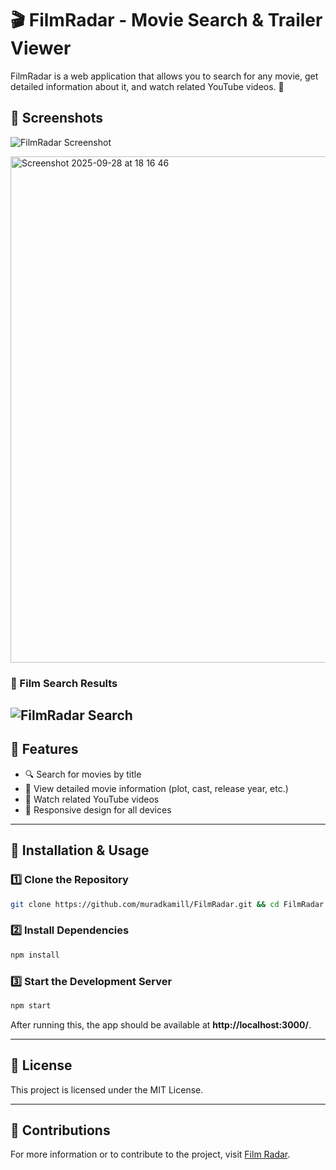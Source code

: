 # 🎬 FilmRadar - Movie Search & Trailer Viewer  

FilmRadar is a web application that allows you to search for any movie, get detailed information about it, and watch related YouTube videos. 🍿  

## 📸 Screenshots  
![FilmRadar Screenshot](https://private-user-images.githubusercontent.com/188038178/421886177-c0790ea8-d2a9-4514-ba76-b71f8a57e417.png?jwt=eyJhbGciOiJIUzI1NiIsInR5cCI6IkpXVCJ9.eyJpc3MiOiJnaXRodWIuY29tIiwiYXVkIjoicmF3LmdpdGh1YnVzZXJjb250ZW50LmNvbSIsImtleSI6ImtleTUiLCJleHAiOjE3NDE3ODM1NjEsIm5iZiI6MTc0MTc4MzI2MSwicGF0aCI6Ii8xODgwMzgxNzgvNDIxODg2MTc3LWMwNzkwZWE4LWQyYTktNDUxNC1iYTc2LWI3MWY4YTU3ZTQxNy5wbmc_WC1BbXotQWxnb3JpdGhtPUFXUzQtSE1BQy1TSEEyNTYmWC1BbXotQ3JlZGVudGlhbD1BS0lBVkNPRFlMU0E1M1BRSzRaQSUyRjIwMjUwMzEyJTJGdXMtZWFzdC0xJTJGczMlMkZhd3M0X3JlcXVlc3QmWC1BbXotRGF0ZT0yMDI1MDMxMlQxMjQxMDFaJlgtQW16LUV4cGlyZXM9MzAwJlgtQW16LVNpZ25hdHVyZT1iNWFhNDViN2E2YzJiNDg5ZjYwYzczMzA5MTAyY2RiODM5ZmQyZjUyMDkwYjlkODg5YjEwMGMzYzgxNjI5NGRjJlgtQW16LVNpZ25lZEhlYWRlcnM9aG9zdCJ9.cqr-z86kh5hHT0sVwXm6NrJySQKuNhMMvcfn-R3dRto)


<img width="1470" height="810" alt="Screenshot 2025-09-28 at 18 16 46" src="https://github.com/user-attachments/assets/b89b5039-badb-4ce1-a555-2c68962d52a2" />



### 🔎 Film Search Results  
![FilmRadar Search](https://private-user-images.githubusercontent.com/188038178/421886178-1cafda51-95af-4c2e-9176-bb109c7f4c0b.png?jwt=eyJhbGciOiJIUzI1NiIsInR5cCI6IkpXVCJ9.eyJpc3MiOiJnaXRodWIuY29tIiwiYXVkIjoicmF3LmdpdGh1YnVzZXJjb250ZW50LmNvbSIsImtleSI6ImtleTUiLCJleHAiOjE3NDE3ODM3MzEsIm5iZiI6MTc0MTc4MzQzMSwicGF0aCI6Ii8xODgwMzgxNzgvNDIxODg2MTc4LTFjYWZkYTUxLTk1YWYtNGMyZS05MTc2LWJiMTA5YzdmNGMwYi5wbmc_WC1BbXotQWxnb3JpdGhtPUFXUzQtSE1BQy1TSEEyNTYmWC1BbXotQ3JlZGVudGlhbD1BS0lBVkNPRFlMU0E1M1BRSzRaQSUyRjIwMjUwMzEyJTJGdXMtZWFzdC0xJTJGczMlMkZhd3M0X3JlcXVlc3QmWC1BbXotRGF0ZT0yMDI1MDMxMlQxMjQzNTFaJlgtQW16LUV4cGlyZXM9MzAwJlgtQW16LVNpZ25hdHVyZT1iYTM5MDhiYmQ3Yjc3ODllMGEwOGI3YmRmYjU5ZmVhZGNmZmQwZDQ1NWFjMDI2MWI2Mjc2YzQ4NGU2MjMzYjY2JlgtQW16LVNpZ25lZEhlYWRlcnM9aG9zdCJ9.yiIzwsBNdD7s9PXXXHyweeTtKLxnD0cFZR975PrM5FA)
---

## 🚀 Features  
- 🔍 Search for movies by title  
- 📖 View detailed movie information (plot, cast, release year, etc.)  
- 🎥 Watch related YouTube videos  
- 📱 Responsive design for all devices  

---

## 🔧 Installation & Usage  

### 1️⃣ Clone the Repository  
```sh
git clone https://github.com/muradkamill/FilmRadar.git && cd FilmRadar
```

### 2️⃣ Install Dependencies  
```sh
npm install
```

### 3️⃣ Start the Development Server  
```sh
npm start
```
After running this, the app should be available at **http://localhost:3000/**.  

---

## 📜 License  
This project is licensed under the MIT License.  

---

## 🤝 Contributions  
For more information or to contribute to the project, visit [Film Radar](https://filmradar.netlify.app).
